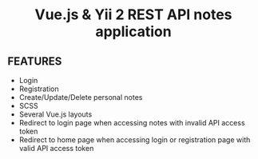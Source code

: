 <p align="center">
    <h1 align="center">Vue.js & Yii 2 REST API notes application</h1>

FEATURES
-------------------

- Login
- Registration
- Create/Update/Delete personal notes
- SCSS
- Several Vue.js layouts
- Redirect to login page when accessing notes with invalid API access token
- Redirect to home page when accessing login or registration page with valid API access token

